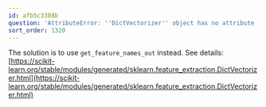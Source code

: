 ```yaml
---
id: afb5c3308b
question: 'AttributeError: ''DictVectorizer'' object has no attribute ''get_feature_names'''
sort_order: 1320
---
```


The solution is to use `get_feature_names_out` instead. See details: [https://scikit-learn.org/stable/modules/generated/sklearn.feature_extraction.DictVectorizer.html](https://scikit-learn.org/stable/modules/generated/sklearn.feature_extraction.DictVectorizer.html)